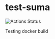 # test-suma

![Actions Status](https://github.com/jcayouette/test-suma/workflows/build-docs/badge.svg)

Testing docker build


